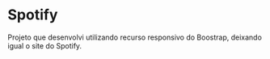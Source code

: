 # Spotify
Projeto que desenvolvi utilizando recurso responsivo do Boostrap, deixando igual o site do Spotify.
